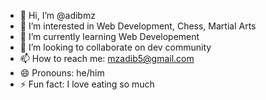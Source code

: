 - 👋 Hi, I’m @adibmz
- 👀 I’m interested in Web Development, Chess, Martial Arts
- 🌱 I’m currently learning Web Developement
- 💞️ I’m looking to collaborate on dev community
- 📫 How to reach me: mzadib5@gmail.com
- 😄 Pronouns: he/him
- ⚡ Fun fact: I love eating so much 

<!---
adibmz/adibmz is a ✨ special ✨ repository because its `README.md` (this file) appears on your GitHub profile.
You can click the Preview link to take a look at your changes.
--->

